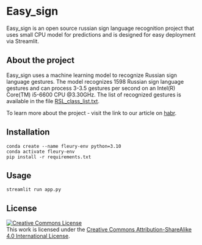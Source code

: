 # Easy_sign

Easy_sign is an open source russian sign language recognition project that uses small CPU model for predictions and is designed for easy deployment via Streamlit.

## About the project
Easy_sign uses a machine learning model to recognize Russian sign language gestures.
The model recognizes 1598 Russian sign language gestures and can process 3-3.5 gestures per second on an Intel(R) Core(TM) i5-6600 CPU @3.30GHz. The list of recognized gestures is available in the file [RSL_class_list.txt](RSL_class_list.txt). 

To learn more about the project - visit the link to our article on [habr](https://habr.com/ru/companies/sberbank/articles/775688/).

## Installation
```
conda create --name fleury-env python=3.10
conda activate fleury-env
pip install -r requirements.txt
```

## Usage
```
streamlit run app.py
```


 ## License
<a rel="license" href="http://creativecommons.org/licenses/by-sa/4.0/"><img alt="Creative Commons License" style="border-width:0" src="https://i.creativecommons.org/l/by-sa/4.0/88x31.png" /></a><br />This work is licensed under the <a rel="license" href="http://creativecommons.org/licenses/by-sa/4.0/">Creative Commons Attribution-ShareAlike 4.0 International License</a>.
